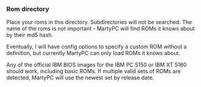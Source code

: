 
### Rom directory

Place your roms in this directory. Subdirectories will not be searched.
The name of the roms is not important - MartyPC will find ROMs it knows about by their md5 hash.

Eventually, I will have config options to specify a custom ROM without a definition, but 
currently MartyPC can only load ROMs it knows about. 

Any of the official IBM BIOS images for the IBM PC 5150 or IBM XT 5160 should work, including basic ROMs.
If multiple valid sets of ROMs are detected, MartyPC will use the newest set by release date.

